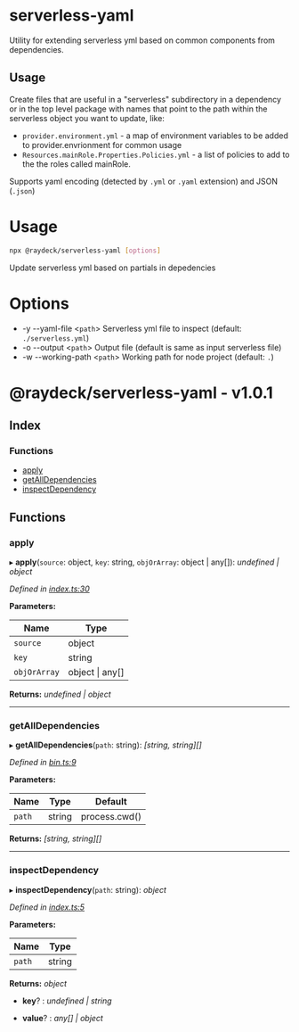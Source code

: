 
<a name="readmemd"></a>

# serverless-yaml

Utility for extending serverless yml based on common components from dependencies.

## Usage

Create files that are useful in a "serverless" subdirectory in a dependency or in the top level package with names that point to the path within the serverless object you want to update, like:

- `provider.environment.yml` - a map of environment variables to be added to provider.envrionment for common usage
- `Resources.mainRole.Properties.Policies.yml` - a list of policies to add to the the roles called mainRole.

Supports yaml encoding (detected by `.yml` or `.yaml` extension) and JSON (`.json`)


<a name="__climd"></a>

# Usage
```bash
npx @raydeck/serverless-yaml [options]
```
Update serverless yml based on partials in depedencies
# Options
* -y --yaml-file \<`path`> Serverless yml file to inspect (default: `./serverless.yml`)
* -o --output \<`path`> Output file (default is same as input serverless file) 
* -w --working-path \<`path`> Working path for node project (default: `.`)

<a name="_librarymd"></a>


# @raydeck/serverless-yaml - v1.0.1

## Index

### Functions

* [apply](#apply)
* [getAllDependencies](#getalldependencies)
* [inspectDependency](#inspectdependency)

## Functions

###  apply

▸ **apply**(`source`: object, `key`: string, `objOrArray`: object | any[]): *undefined | object*

*Defined in [index.ts:30](https://github.com/rhdeck/serverless-yaml/blob/c7734a5/src/index.ts#L30)*

**Parameters:**

Name | Type |
------ | ------ |
`source` | object |
`key` | string |
`objOrArray` | object &#124; any[] |

**Returns:** *undefined | object*

___

###  getAllDependencies

▸ **getAllDependencies**(`path`: string): *[string, string][]*

*Defined in [bin.ts:9](https://github.com/rhdeck/serverless-yaml/blob/c7734a5/src/bin.ts#L9)*

**Parameters:**

Name | Type | Default |
------ | ------ | ------ |
`path` | string | process.cwd() |

**Returns:** *[string, string][]*

___

###  inspectDependency

▸ **inspectDependency**(`path`: string): *object*

*Defined in [index.ts:5](https://github.com/rhdeck/serverless-yaml/blob/c7734a5/src/index.ts#L5)*

**Parameters:**

Name | Type |
------ | ------ |
`path` | string |

**Returns:** *object*

* **key**? : *undefined | string*

* **value**? : *any[] | object*
